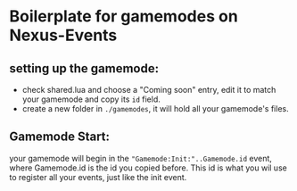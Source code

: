# Boilerplate for gamemodes on Nexus-Events

## setting up the gamemode:

* check shared.lua and choose a "Coming soon" entry, edit it to match your gamemode and copy its `id` field.
* create a new folder in `./gamemodes`, it will hold all your gamemode's files.

## Gamemode Start:

your gamemode will begin in the `"Gamemode:Init:"..Gamemode.id` event, where Gamemode.id is the id you copied before. This id is what you wil use to register all your events, just like the init event.